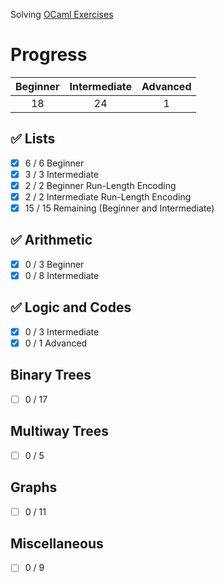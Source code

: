Solving [OCaml Exercises](https://ocaml.org/exercises)

# Progress
| Beginner | Intermediate | Advanced |
| :------: | :----------: | :------: |
| 18       | 24           | 1        |

## :white_check_mark: Lists
- [X] 6 / 6 Beginner
- [X] 3 / 3 Intermediate
- [X] 2 / 2 Beginner Run-Length Encoding
- [X] 2 / 2 Intermediate Run-Length Encoding
- [X] 15 / 15 Remaining (Beginner and Intermediate)

## :white_check_mark: Arithmetic
- [X] 0 / 3 Beginner
- [X] 0 / 8 Intermediate

## :white_check_mark: Logic and Codes
- [X] 0 / 3 Intermediate
- [X] 0 / 1 Advanced

## Binary Trees
- [ ] 0 / 17

## Multiway Trees
- [ ] 0 / 5

## Graphs
- [ ] 0 / 11

## Miscellaneous
- [ ] 0 / 9